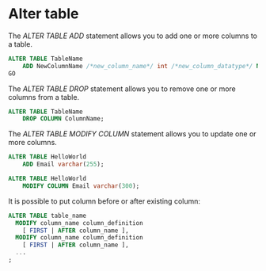 # Alter table

The *ALTER TABLE ADD* statement allows you to add one or more columns to a table.

```sql
ALTER TABLE TableName
    ADD NewColumnName /*new_column_name*/ int /*new_column_datatype*/ NULL /*new_column_nullability*/
GO
```

The *ALTER TABLE DROP* statement allows you to remove one or more columns from a table.

```sql
ALTER TABLE TableName
    DROP COLUMN ColumnName;
```

The *ALTER TABLE MODIFY COLUMN* statement allows you to update one or more columns.

```sql
ALTER TABLE HelloWorld 
    ADD Email varchar(255);

ALTER TABLE HelloWorld 
    MODIFY COLUMN Email varchar(300);
```

It is possible to put column before or after existing column:

```sql
ALTER TABLE table_name
  MODIFY column_name column_definition
    [ FIRST | AFTER column_name ],
  MODIFY column_name column_definition
    [ FIRST | AFTER column_name ],
  ...
;
```